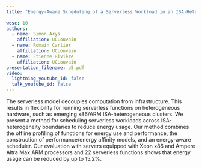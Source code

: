 ```yaml
---
title: "Energy-Aware Scheduling of a Serverless Workload in an ISA-Heterogeneous Cluster"
 
wosc: 10
authors:
  - name: Simon Arys
    affiliation: UCLouvain
  - name: Romain Carlier
    affiliation: UCLouvain
  - name: Etienne Rivière
    affiliation: UCLouvain
presentation_filename: p5.pdf
video:
  lightning_youtube_id: false
  talk_youtube_id: false
---
```


The serverless model decouples computation from infrastructure. This results in flexibility for running serverless functions on heterogeneous hardware, such as emerging x86/ARM ISA-heterogeneous clusters. We present a method for scheduling serverless workloads across ISA-heterogeneity boundaries to reduce energy usage. Our method combines the offline profiling of functions for energy use and performance, the construction of performance/energy affinity models, and an energy-aware scheduler. Our evaluation with servers equipped with Xeon x86 and Ampere Altra Max ARM processors and 22 serverless functions shows that energy usage can be reduced by up to 15.2%.